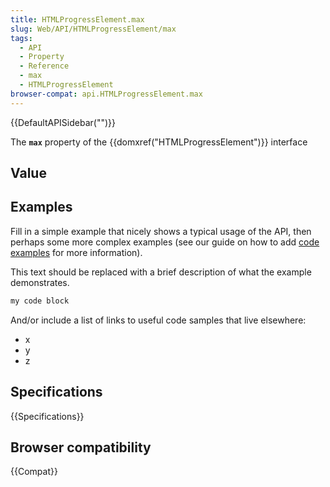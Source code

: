 ```yaml
---
title: HTMLProgressElement.max
slug: Web/API/HTMLProgressElement/max
tags:
  - API
  - Property
  - Reference
  - max
  - HTMLProgressElement
browser-compat: api.HTMLProgressElement.max
---
```

{{DefaultAPISidebar("")}}

The **`max`** property of the {{domxref("HTMLProgressElement")}} interface 

## Value



## Examples

Fill in a simple example that nicely shows a typical usage of the API, then perhaps some more complex examples (see our guide on how to add [code examples](/en-US/docs/MDN/Contribute/Structures/Code_examples) for more information).

This text should be replaced with a brief description of what the example demonstrates.

```js
my code block
```

And/or include a list of links to useful code samples that live elsewhere:

*   x
*   y
*   z

## Specifications

{{Specifications}}

## Browser compatibility

{{Compat}}


